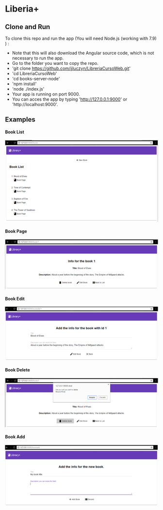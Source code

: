 # Liberia+


## Clone and Run
To clone this repo and run the app (You will need Node.js (working with 7.9) ) :
* Note that this will also download the Angular source code, which is not necessary to run the app.
* Go to the folder you want to copy the repo.
* 'git clone https://github.com/jjluczyn/LibreriaCursoWeb.git'
* 'cd LibreriaCursoWeb'
* 'cd books-server-node'
* 'npm install'
* 'node ./index.js'
* Your app is running on port 9000.
* You can acces the app by typing 'http://127.0.0.1:9000' or 'http://localhost:9000'.

## Examples
#### Book List
![List](/screenshots/List.png)
#### Book Page
![Book](/screenshots/Book.PNG)
#### Book Edit
![Edit](/screenshots/Edit.PNG)
#### Book Delete
![Delete](/screenshots/Delete.PNG)
#### Book Add
![Add](/screenshots/new.PNG)
